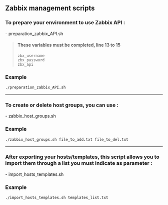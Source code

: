 ## Zabbix management scripts

### To prepare your environment to use Zabbix API :
\- preparation_zabbix_API.sh

> #### These variables must be completed, line 13 to 15
>
> `zbx_username`  
> `zbx_password`  
> `zbx_api`

### Example

```bash
./preparation_zabbix_API.sh
```

***

### To create or delete host groups, you can use :
\- zabbix_host_groups.sh

### Example

```bash
./zabbix_host_groups.sh file_to_add.txt file_to_del.txt
```

***

### After exporting your hosts/templates, this script allows you to import them through a list you must indicate as parameter :
\- import_hosts_templates.sh


### Example

```bash
./import_hosts_templates.sh templates_list.txt
```
